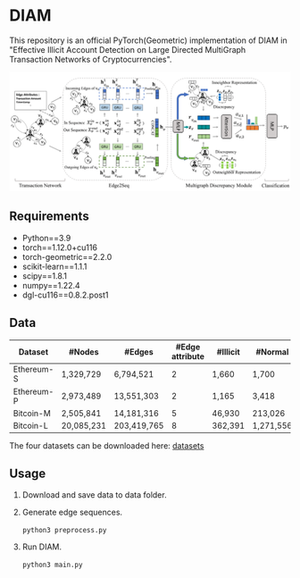 # DIAM
This repository is an official PyTorch(Geometric) implementation of DIAM in "Effective Illicit Account Detection on Large Directed MultiGraph
Transaction Networks of Cryptocurrencies".

![Framework](figs/framework-1.png)

## Requirements

- Python==3.9
- torch==1.12.0+cu116
- torch-geometric==2.2.0
- scikit-learn==1.1.1
- scipy==1.8.1
- numpy==1.22.4
- dgl-cu116==0.8.2.post1

## Data

| Dataset                            | #Nodes     | #Edges      | #Edge attribute | #Illicit | #Normal  | Illicit:Normal |
|------------------------------------|------------|-------------|------------------|-----------|-----------|----------------|
| Ethereum-S | 1,329,729  | 6,794,521   | 2                | 1,660     | 1,700     | 1:1.02         |
| Ethereum-P      | 2,973,489  | 13,551,303  | 2                | 1,165     | 3,418     | 1:2.93         |
| Bitcoin-M   | 2,505,841  | 14,181,316  | 5                | 46,930    | 213,026   | 1:4.54         |
| Bitcoin-L                         | 20,085,231 | 203,419,765 | 8                | 362,391   | 1,271,556 | 1: 3.51        |

The four datasets can be downloaded here: 	[datasets](https://connectpolyu-my.sharepoint.com/:f:/r/personal/22040455r_connect_polyu_hk/Documents/DIAM?csf=1&web=1&e=SdNd2o)
## Usage
1. Download and save data to data folder.
2. Generate edge sequences.

    `python3 preprocess.py`

3. Run DIAM.
   
    `python3 main.py`
